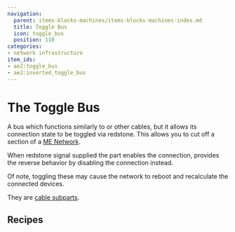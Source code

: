 ```yaml
---
navigation:
  parent: items-blocks-machines/items-blocks-machines-index.md
  title: Toggle Bus
  icon: toggle_bus
  position: 110
categories:
- network infrastructure
item_ids:
- ae2:toggle_bus
- ae2:inverted_toggle_bus
---
```


# The Toggle Bus

<GameScene zoom="8" background="transparent">
<ImportStructure src="../assets/assemblies/toggle_bus.snbt" />
<IsometricCamera yaw="195" pitch="30" />
</GameScene>

A bus which functions similarly to <ItemLink id="fluix_glass_cable" /> or other cables, but it
allows its connection state to be toggled via redstone. This allows you to cut
off a section of a [ME Network](../ae2-mechanics/me-network-connections.md).

When redstone signal supplied the part enables the connection, <ItemLink id="inverted_toggle_bus" /> provides the reverse
behavior by disabling the connection instead.

Of note, toggling these may cause the network to reboot and recalculate the connected devices.

They are [cable subparts](../ae2-mechanics/cable-subparts.md).

## Recipes

<RecipeFor id="toggle_bus" />

<RecipeFor id="inverted_toggle_bus" />
